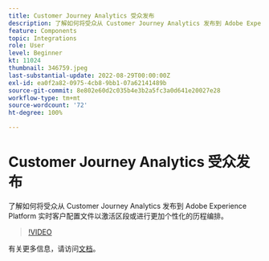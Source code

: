 ```yaml
---
title: Customer Journey Analytics 受众发布
description: 了解如何将受众从 Customer Journey Analytics 发布到 Adobe Experience Platform 实时客户配置文件以激活区段或进行更加个性化的历程编排。
feature: Components
topic: Integrations
role: User
level: Beginner
kt: 11024
thumbnail: 346759.jpeg
last-substantial-update: 2022-08-29T00:00:00Z
exl-id: ea0f2a82-0975-4cb8-9bb1-07a62141489b
source-git-commit: 8e802e60d2c035b4e3b2a5fc3a0d641e20027e28
workflow-type: tm+mt
source-wordcount: '72'
ht-degree: 100%

---
```


# Customer Journey Analytics 受众发布

了解如何将受众从 Customer Journey Analytics 发布到 Adobe Experience Platform 实时客户配置文件以激活区段或进行更加个性化的历程编排。

>[!VIDEO](https://video.tv.adobe.com/v/346759/?quality=12&learn=on)

有关更多信息，请访问[文档](https://experienceleague.adobe.com/docs/analytics-platform/using/cja-components/audiences/audiences-overview.html?lang=zh-Hans)。
